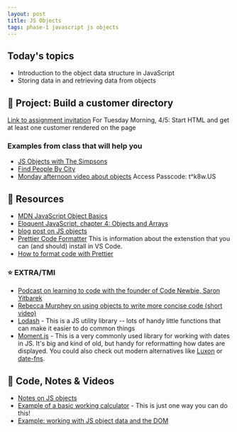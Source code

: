 ```yaml
---
layout: post
title: JS Objects
tags: phase-1 javascript js objects
---
```


## Today's topics

- Introduction to the object data structure in JavaScript
- Storing data in and retrieving data from objects

## 🎯 Project: Build a customer directory

[Link to assignment invitation](https://classroom.github.com/a/Tn6SAicP)
For Tuesday Morning, 4/5: Start HTML and get at least one customer rendered 
on the page

### Examples from class that will help you
- [JS Objects with The Simpsons](https://codepen.io/rlconley/pen/wvppXRy)
- [Find People By City](https://codepen.io/rlconley/pen/poppZLz)
- [Monday afternoon video about objects](https://us02web.zoom.us/rec/share/hkYKAy0jHF2k05s7Cgz8tAkozZh0viHACNrt5O5zYNg27n3bMMwL_d8YSuQUzd2k.hfZ61wP0YQ9JaLni)
Access Passcode: t^k8w.US

## 🔖 Resources

- [MDN JavaScript Object Basics](https://developer.mozilla.org/en-US/docs/Learn/JavaScript/Objects/Basics)
- [Eloquent JavaScript, chapter 4: Objects and Arrays](https://eloquentjavascript.net/04_data.html)
- [blog post on JS objects](https://blog.bitsrc.io/the-chronicles-of-javascript-objects-2d6b9205cd66)
- [Prettier Code Formatter](https://prettier.io/) This is information about the extenstion that you can (and should) install in VS Code.
- [How to format code with Prettier](https://www.digitalocean.com/community/tutorials/code-formatting-with-prettier-in-visual-studio-code)

### ⭐ EXTRA/TMI

- [Podcast on learning to code with the founder of Code Newbie, Saron Yitbarek](https://devchat.tv/ruby-rogues/159-rr-hacking-education-with-saron-yitbarek/)
- [Rebecca Murphey on using objects to write more concise code (short video)](https://youtu.be/hVQdlYgJqcY)
- [Lodash](https://lodash.com/) - This is a JS utility library -- lots of handy little functions that can make it easier to do common things
- [Moment.js](https://momentjs.com/) - This is a very commonly used library for working with dates in JS. It's big and kind of old, but handy for reformatting how dates are displayed. You could also check out modern alternatives like [Luxon](https://moment.github.io/luxon/#/) or [date-fns](https://date-fns.org/).

## 🦉 Code, Notes & Videos

- [Notes on JS objects](https://github.com/Momentum-Team-12/notes/blob/main/js-objects.md)
- [Example of a basic working calculator](https://github.com/Momentum-Team-11/example-js-calculator) - This is just one way you can do this!
- [Example: working with JS object data and the DOM](https://github.com/Momentum-Team-11/example-js-object-data-and-the-dom)
